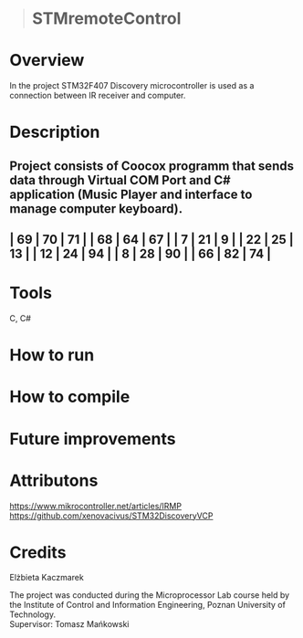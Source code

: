 ># STMremoteControl

# Overview
In the project STM32F407 Discovery microcontroller is used as a connection between IR receiver and computer.

# Description
Project consists of Coocox programm that sends data through Virtual COM Port and C# application (Music Player and interface to manage computer keyboard).
----------------
| 69 | 70 | 71 |
| 68 | 64 | 67 |
|  7 | 21 |  9 |
| 22 | 25 | 13 |
| 12 | 24 | 94 |
|  8 | 28 | 90 |
| 66 | 82 | 74 |
----------------
# Tools
C, C#

# How to run

# How to compile

# Future improvements


# Attributons
https://www.mikrocontroller.net/articles/IRMP <br />
https://github.com/xenovacivus/STM32DiscoveryVCP

# Credits
Elżbieta Kaczmarek <br />

The project was conducted during the Microprocessor Lab course held by the Institute of Control and Information Engineering, Poznan University of Technology. <br />
Supervisor: Tomasz Mańkowski




